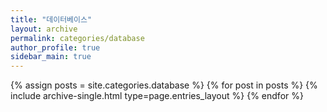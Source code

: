 ```yaml
---
title: "데이터베이스"
layout: archive
permalink: categories/database
author_profile: true
sidebar_main: true
---
```


{% assign posts = site.categories.database %}
{% for post in posts %} {% include archive-single.html type=page.entries_layout %} {% endfor %}